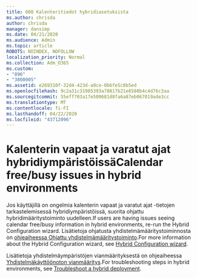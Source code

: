 ```yaml
---
title: 608 Kalenteritiedot hybridiasetuksista
ms.author: chrisda
author: chrisda
manager: dansimp
ms.date: 04/21/2020
ms.audience: Admin
ms.topic: article
ROBOTS: NOINDEX, NOFOLLOW
localization_priority: Normal
ms.collection: Adm_O365
ms.custom:
- "896"
- "3800005"
ms.assetid: e269310f-32d4-423d-a9ce-0b6fe5c8b5ed
ms.openlocfilehash: 9c2a31c31905393a78817b21e6580b4c4d76c3aa
ms.sourcegitcommit: 55eff703a17e500681d8fa6a87eb067019ade3cc
ms.translationtype: MT
ms.contentlocale: fi-FI
ms.lasthandoff: 04/22/2020
ms.locfileid: "43712096"
---
```

# <a name="calendar-freebusy-issues-in-hybrid-environments"></a><span data-ttu-id="9a4ea-102">Kalenterin vapaat ja varatut ajat hybridiympäristöissä</span><span class="sxs-lookup"><span data-stu-id="9a4ea-102">Calendar free/busy issues in hybrid environments</span></span>

<span data-ttu-id="9a4ea-103">Jos käyttäjillä on ongelmia kalenterin vapaat ja varatut ajat -tietojen tarkastelemisessä hybridiympäristöissä, suorita ohjattu hybridimääritystoiminto uudelleen.</span><span class="sxs-lookup"><span data-stu-id="9a4ea-103">If users are having issues seeing calendar free/busy information in hybrid environments, re-run the Hybrid Configuration wizard.</span></span> <span data-ttu-id="9a4ea-104">Lisätietoja ohjatusta yhdistelmämääritystoiminnosta on [ohjeaiheessa Ohjattu yhdistelmämääritystoiminto](https://go.microsoft.com/fwlink/p/?linkid=528149).</span><span class="sxs-lookup"><span data-stu-id="9a4ea-104">For more information about the Hybrid Configuration wizard, see [Hybrid Configuration wizard](https://go.microsoft.com/fwlink/p/?linkid=528149).</span></span>

<span data-ttu-id="9a4ea-105">Lisätietoja yhdistelmäympäristöjen vianmäärityksestä on ohjeaiheessa [Yhdistelmäkäyttöönoton vianmääritys](https://technet.microsoft.com/library/jj659053.aspx).</span><span class="sxs-lookup"><span data-stu-id="9a4ea-105">For troubleshooting steps in hybrid environments, see [Troubleshoot a hybrid deployment](https://technet.microsoft.com/library/jj659053.aspx).</span></span>
